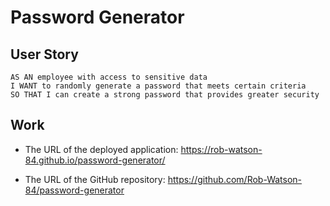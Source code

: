 # Password Generator

## User Story

```
AS AN employee with access to sensitive data
I WANT to randomly generate a password that meets certain criteria
SO THAT I can create a strong password that provides greater security
```

## Work

* The URL of the deployed application: https://rob-watson-84.github.io/password-generator/

* The URL of the GitHub repository: https://github.com/Rob-Watson-84/password-generator
